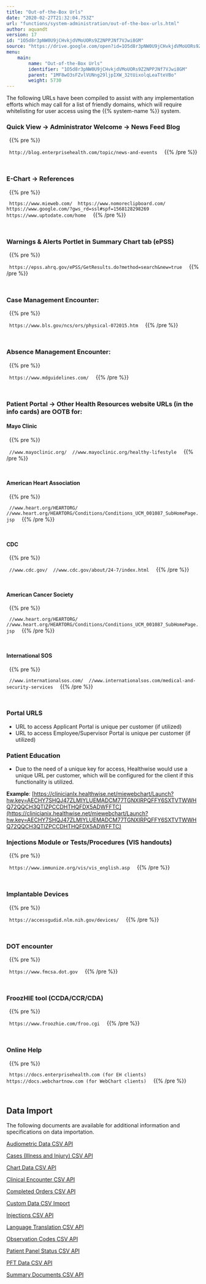 ```yaml
---
title: "Out-of-the-Box Urls"
date: "2020-02-27T21:32:04.753Z"
url: "functions/system-administration/out-of-the-box-urls.html"
author: aquandt
version: 17
id: "1O5d8r3pNW0U9jCHvkjdVMoUORs9Z2NPPJNf7VJwi8GM"
source: "https://drive.google.com/open?id=1O5d8r3pNW0U9jCHvkjdVMoUORs9Z2NPPJNf7VJwi8GM"
menu:
    main:
        name: "Out-of-the-Box Urls"
        identifier: "1O5d8r3pNW0U9jCHvkjdVMoUORs9Z2NPPJNf7VJwi8GM"
        parent: "1MF8wO3sFZvlVUNng29ljpIXW_32tUixolqLeaTteVBo"
        weight: 5730
---
```

The following URLs have been compiled to assist with any implementation efforts which may call for a list of friendly domains, which will require whitelisting for user access using the {{% system-name %}} system. 

### Quick View → Administrator Welcome → News Feed Blog



` `{{% pre %}}

`  http://blog.enterprisehealth.com/topic/news-and-events 
`
` `{{% /pre %}}


`  
`
### E-Chart → References



` `{{% pre %}}

`  https://www.mieweb.com/  https://www.nomoreclipboard.com/  https://www.google.com/?gws_rd=ssl#spf=1568128298269  https://www.uptodate.com/home 
`
` `{{% /pre %}}


`  
`
### Warnings & Alerts Portlet in Summary Chart tab (ePSS)



` `{{% pre %}}

`  https://epss.ahrq.gov/ePSS/GetResults.do?method=search&new=true 
`
` `{{% /pre %}}


`  
`
### Case Management Encounter:



` `{{% pre %}}

`  https://www.bls.gov/ncs/ors/physical-072015.htm 
`
` `{{% /pre %}}


`  
`
### Absence Management Encounter:



` `{{% pre %}}

`  https://www.mdguidelines.com/ 
`
` `{{% /pre %}}


`  
`
### Patient Portal → Other Health Resources website URLs (in the info cards) are OOTB for:

#### Mayo Clinic



` `{{% pre %}}

`  //www.mayoclinic.org/  //www.mayoclinic.org/healthy-lifestyle 
`
` `{{% /pre %}}


`  
`
#### American Heart Association



` `{{% pre %}}

`  //www.heart.org/HEARTORG/  //www.heart.org/HEARTORG/Conditions/Conditions_UCM_001087_SubHomePage.jsp 
`
` `{{% /pre %}}


`  
`
#### CDC



` `{{% pre %}}

`  //www.cdc.gov/  //www.cdc.gov/about/24-7/index.html 
`
` `{{% /pre %}}


`  
`
#### American Cancer Society



` `{{% pre %}}

`  //www.heart.org/HEARTORG/  //www.heart.org/HEARTORG/Conditions/Conditions_UCM_001087_SubHomePage.jsp 
`
` `{{% /pre %}}


`  
`
#### International SOS



` `{{% pre %}}

`  //www.internationalsos.com/  //www.internationalsos.com/medical-and-security-services 
`
` `{{% /pre %}}


`  
`
### Portal URLS

* URL to access Applicant Portal is unique per customer (if utilized)
* URL to access Employee/Supervisor Portal is unique per customer (if utilized)

### Patient Education

* Due to the need of a unique key for access, Healthwise would use a unique URL per customer, which will be configured for the client if this functionality is utilized. 

**Example**: [https://clinicianIx.healthwise.net/miewebchart/Launch?hw.key=AECHY7SHQJ47ZLMIYLUEMADCM77TGNXIRPQFFY6SXTVTWWHQ72QQCH3QTIZPCCDHTHQFDX5ADWFFTC](https://clinicianix.healthwise.net/miewebchart/Launch?hw.key=AECHY7SHQJ47ZLMIYLUEMADCM77TGNXIRPQFFY6SXTVTWWHQ72QQCH3QTIZPCCDHTHQFDX5ADWFFTC)

### Injections Module or Tests/Procedures (VIS handouts)



` `{{% pre %}}

`  https://www.immunize.org/vis/vis_english.asp 
`
` `{{% /pre %}}


`  
`
### Implantable Devices



` `{{% pre %}}

`  https://accessgudid.nlm.nih.gov/devices/ 
`
` `{{% /pre %}}


`  
`
### DOT encounter



` `{{% pre %}}

`  https://www.fmcsa.dot.gov 
`
` `{{% /pre %}}


`  
`
### FroozHIE tool (CCDA/CCR/CDA)



` `{{% pre %}}

`  https://www.froozhie.com/froo.cgi 
`
` `{{% /pre %}}


`  
`
### Online Help



` `{{% pre %}}

`  https://docs.enterprisehealth.com (for EH clients)  https://docs.webchartnow.com (for WebChart clients) 
`
` `{{% /pre %}}


`  
`
## Data Import 

The following documents are available for additional information and specifications on data importation.

[Audiometric Data CSV API](data-migration/create-audiometric-data-file-for-import.html) 

[Cases (Illness and Injury) CSV API](data-migration/lost-time-import-tool.html)

[Chart Data CSV API](https://docs.google.com/document/d/1lWY5sUx7y3qgIdu5wKcXkK8tzEAAN9fQa0IXwU_40gw/pub)

[Clinical Encounter CSV API](data-migration/clinical-encounter-csv-api.html)

[Completed Orders CSV API](data-migration/completed-orders-import-tool.html)

[Custom Data CSV Import](data-migration/data-migration-file-format-standard.html)

[Injections CSV API](data-migration/injections-csv-api.html)

[Language Translation CSV API](data-migration/create-language-translation-file-for-import.html)

[Observation Codes CSV API](data-migration/observation-codes-csv-api.html)

[Patient Panel Status CSV API](data-migration/panel-status-import.html)

[PFT Data CSV API](data-migration/create-pft-data-file-for-import.html)

[Summary Documents CSV API](data-migration/summary-documents-csv-api.html)

